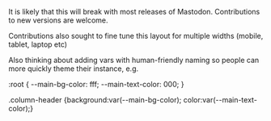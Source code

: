 It is likely that this will break with most releases of Mastodon. Contributions to new versions are welcome.

Contributions also sought to fine tune this layout for multiple widths (mobile, tablet, laptop etc)

Also thinking about adding vars with human-friendly naming so people can more quickly theme their instance, e.g.

:root {
  --main-bg-color: fff; 
  --main-text-color: 000; 
}

.column-header {background:var(--main-bg-color); color:var(--main-text-color);} 


